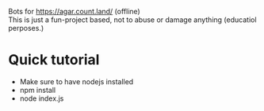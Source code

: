 Bots for https://agar.count.land/ (offline)
<br>
This is just a fun-project based, not to abuse or damage anything (educatiol perposes.)

# Quick tutorial
- Make sure to have nodejs installed
- npm install
- node index.js
